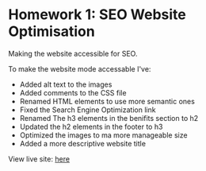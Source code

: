 # Homework 1: SEO Website Optimisation
Making the website accessible for SEO.

To make the website mode accessable I've:
- Added alt text to the images
- Added comments to the CSS file
- Renamed HTML elements to use more semantic ones
- Fixed the Search Engine Optimization link
- Renamed The h3 elements in the benifits section to h2
- Updated the h2 elements in the footer to h3
- Optimized the images to ma more manageable size
- Added a more descriptive website title

View live site: [here](https://emjkenz.github.io/homework1/)
